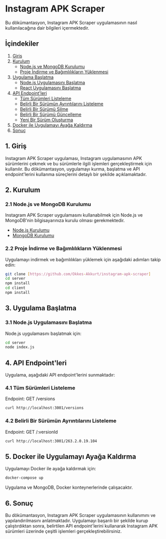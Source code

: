 # Instagram APK Scraper

Bu dökümantasyon, Instagram APK Scraper uygulamasının nasıl kullanılacağına dair bilgileri içermektedir.

## İçindekiler

1. [Giriş](#1-giriş)
2. [Kurulum](#2-kurulum)
    - [Node.js ve MongoDB Kurulumu](#nodejs-ve-mongodb-kurulumu)
    - [Proje İndirme ve Bağımlılıkların Yüklenmesi](#proje-indirme-ve-bağımlılıkların-yüklenmesi)
3. [Uygulama Başlatma](#3-uygulama-başlatma)
    - [Node.js Uygulamasını Başlatma](#nodejs-uygulamasını-başlatma)
    - [React Uygulamasını Başlatma](#react-uygulamasını-başlatma)
4. [API Endpoint'leri](#4-api-endpointleri)
    - [Tüm Sürümleri Listeleme](#tüm-sürümleri-listeleme)
    - [Belirli Bir Sürümün Ayrıntılarını Listeleme](#belirli-bir-sürümün-ayrıntılarını-listeleme)
    - [Belirli Bir Sürümü Silme](#belirli-bir-sürümü-silme)
    - [Belirli Bir Sürümü Güncelleme](#belirli-bir-sürümü-güncelleme)
    - [Yeni Bir Sürüm Oluşturma](#yeni-bir-sürüm-oluşturma)
5. [Docker ile Uygulamayı Ayağa Kaldırma](#6-docker-ile-uygulamayı-ayağa-kaldırma)
6. [Sonuç](#7-sonuç)

## 1. Giriş

Instagram APK Scraper uygulaması, Instagram uygulamasının APK sürümlerini çekmek ve bu sürümlerle ilgili işlemleri gerçekleştirmek için kullanılır. Bu dökümantasyon, uygulamayı kurma, başlatma ve API endpoint'lerini kullanma süreçlerini detaylı bir şekilde açıklamaktadır.

## 2. Kurulum

### 2.1 Node.js ve MongoDB Kurulumu

Instagram APK Scraper uygulamasını kullanabilmek için Node.js ve MongoDB'nin bilgisayarınıza kurulu olması gerekmektedir.

-   [Node.js Kurulumu](https://nodejs.org/)
-   [MongoDB Kurulumu](https://docs.mongodb.com/manual/installation/)

### 2.2 Proje İndirme ve Bağımlılıkların Yüklenmesi

Uygulamayı indirmek ve bağımlılıkları yüklemek için aşağıdaki adımları takip edin:

```bash
git clone [https://github.com/Okkes-Akkurt/instagram-apk-scraper]
cd server
npm install
cd client
npm install
```

## 3. Uygulama Başlatma

### 3.1 Node.js Uygulamasını Başlatma

Node.js uygulamasını başlatmak için:

```bash
cd server
node index.js
```

## 4. API Endpoint'leri

Uygulama, aşağıdaki API endpoint'lerini sunmaktadır:

### 4.1 Tüm Sürümleri Listeleme

Endpoint: GET /versions

```bash
curl http://localhost:3001/versions
```

### 4.2 Belirli Bir Sürümün Ayrıntılarını Listeleme

Endpoint: GET /:versionId

```bash
curl http://localhost:3001/263.2.0.19.104
```

## 5. Docker ile Uygulamayı Ayağa Kaldırma

Uygulamayı Docker ile ayağa kaldırmak için:

```bash
docker-compose up
```

Uygulama ve MongoDB, Docker konteynerlerinde çalışacaktır.

## 6. Sonuç

Bu dökümantasyon, Instagram APK Scraper uygulamasının kullanımını ve yapılandırılmasını anlatmaktadır. Uygulamayı başarılı bir şekilde kurup çalıştırdıktan sonra, belirtilen API endpoint'lerini kullanarak Instagram APK sürümleri üzerinde çeşitli işlemleri gerçekleştirebilirsiniz.
